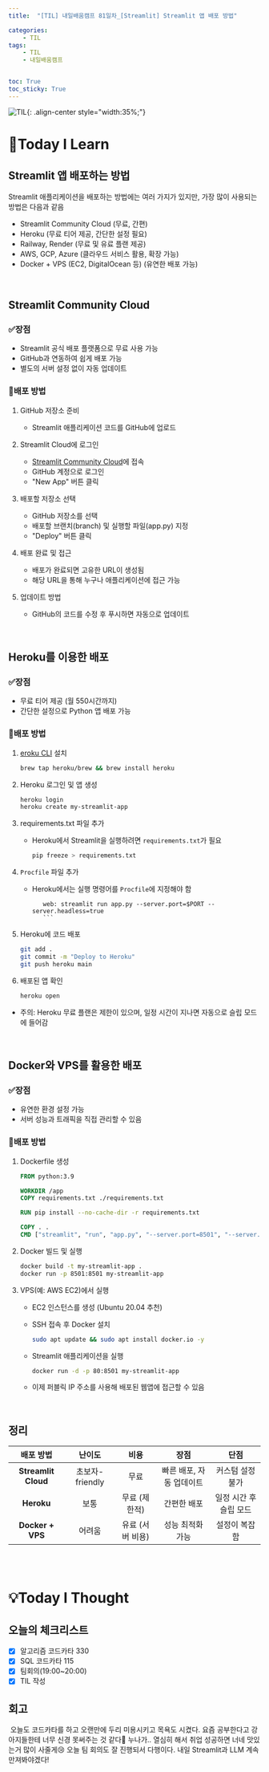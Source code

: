 ```yaml
---
title:  "[TIL] 내일배움캠프 81일차_[Streamlit] Streamlit 앱 배포 방법" 

categories: 
    - TIL
tags: 
    - TIL
    - 내일배움캠프


toc: True
toc_sticky: True
---
```


![TIL](/assets/images/TIL2.png){: .align-center style="width:35%;"}

# 👀Today I Learn
## Streamlit 앱 배포하는 방법
Streamlit 애플리케이션을 배포하는 방법에는 여러 가지가 있지만, 가장 많이 사용되는 방법은 다음과 같음

- Streamlit Community Cloud (무료, 간편)
- Heroku (무료 티어 제공, 간단한 설정 필요)
- Railway, Render (무료 및 유료 플랜 제공)
- AWS, GCP, Azure (클라우드 서비스 활용, 확장 가능)
- Docker + VPS (EC2, DigitalOcean 등) (유연한 배포 가능)

<br>

## Streamlit Community Cloud
### ✅장점
- Streamlit 공식 배포 플랫폼으로 무료 사용 가능
- GitHub과 연동하여 쉽게 배포 가능
- 별도의 서버 설정 없이 자동 업데이트

### 📌배포 방법
1. GitHub 저장소 준비
   - Streamlit 애플리케이션 코드를 GitHub에 업로드

2. Streamlit Cloud에 로그인
   - [Streamlit Community Cloud](https://streamlit.io/cloud)에 접속
   - GitHub 계정으로 로그인
   - "New App" 버튼 클릭

3. 배포할 저장소 선택
   - GitHub 저장소를 선택
   - 배포할 브랜치(branch) 및 실행할 파일(app.py) 지정
   - "Deploy" 버튼 클릭

4. 배포 완료 및 접근
   - 배포가 완료되면 고유한 URL이 생성됨
   - 해당 URL을 통해 누구나 애플리케이션에 접근 가능

5. 업데이트 방법
   - GitHub의 코드를 수정 후 푸시하면 자동으로 업데이트


<br>

## Heroku를 이용한 배포

### ✅장점
- 무료 티어 제공 (월 550시간까지)
- 간단한 설정으로 Python 앱 배포 가능

### 📌배포 방법
1. [eroku CLI](https://devcenter.heroku.com/articles/heroku-cli) 설치

    ```bash
    brew tap heroku/brew && brew install heroku
    ```

2. Heroku 로그인 및 앱 생성

    ```bash
    heroku login
    heroku create my-streamlit-app
    ```

3. requirements.txt 파일 추가
   - Heroku에서 Streamlit을 실행하려면 `requirements.txt`가 필요

      ```bash
      pip freeze > requirements.txt
      ```

4. `Procfile` 파일 추가
   - Heroku에서는 실행 명령어를 `Procfile`에 지정해야 함

      ```plaintext
         web: streamlit run app.py --server.port=$PORT --server.headless=true
         ```

5. Heroku에 코드 배포

   ```bash
   git add .
   git commit -m "Deploy to Heroku"
   git push heroku main
   ```

6. 배포된 앱 확인

   ```bash
   heroku open
   ```

- 주의: Heroku 무료 플랜은 제한이 있으며, 일정 시간이 지나면 자동으로 슬립 모드에 들어감

<br>

## Docker와 VPS를 활용한 배포
### ✅장점
- 유연한 환경 설정 가능
- 서버 성능과 트래픽을 직접 관리할 수 있음

### 📌배포 방법
1. Dockerfile 생성

   ```dockerfile
   FROM python:3.9

   WORKDIR /app
   COPY requirements.txt ./requirements.txt

   RUN pip install --no-cache-dir -r requirements.txt

   COPY . .
   CMD ["streamlit", "run", "app.py", "--server.port=8501", "--server.address=0.0.0.0"]
   ```

2. Docker 빌드 및 실행

   ```bash
   docker build -t my-streamlit-app .
   docker run -p 8501:8501 my-streamlit-app
   ```

3. VPS(예: AWS EC2)에서 실행
   - EC2 인스턴스를 생성 (Ubuntu 20.04 추천)
   - SSH 접속 후 Docker 설치

      ```bash
      sudo apt update && sudo apt install docker.io -y
      ```
   - Streamlit 애플리케이션을 실행
    
      ```bash
      docker run -d -p 80:8501 my-streamlit-app
      ```
   - 이제 퍼블릭 IP 주소를 사용해 배포된 웹앱에 접근할 수 있음

<br>

## 정리

| 배포 방법           | 난이도          | 비용            | 장점                     | 단점                   |
|:-------------------:|:---------------:|:---------------:|:------------------------:|:----------------------:|
| **Streamlit Cloud** | 초보자-friendly | 무료            | 빠른 배포, 자동 업데이트 | 커스텀 설정 불가       |
| **Heroku**          | 보통            | 무료 (제한적)   | 간편한 배포              | 일정 시간 후 슬립 모드 |
| **Docker + VPS**    | 어려움          | 유료 (서버 비용)| 성능 최적화 가능         | 설정이 복잡함          |

<br>
<br>

# 💡Today I Thought

## 오늘의 체크리스트
- [x] 알고리즘 코드카타 330
- [x] SQL 코드카타 115
- [x] 팀회의(19:00~20:00)
- [x] TIL 작성

## 회고
&nbsp;오늘도 코드카타를 하고 오랜만에 두리 미용시키고 목욕도 시켰다. 요즘 공부한다고 강아지들한테 너무 신경 못써주는 것 같다🫠 누나가.. 열심히 해서 취업 성공하면 너네 맛있는거 많이 사줄게😢 오늘 팀 회의도 잘 진행되서 다행이다. 내일 Streamlit과 LLM 계속 만져봐야겠다!